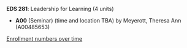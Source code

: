 **EDS 281**: Leadership for Learning (4 units)

- **A00** (Seminar) (time and location TBA) by Meyerott, Theresa Ann (A00485653)

[Enrollment numbers over time](./EDS281.tsv)
